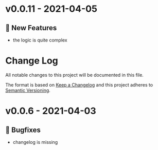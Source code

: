 # v0.0.11 - 2021-04-05
## 🎉 New Features
- the logic is quite complex

# Change Log

All notable changes to this project will be documented in this file.

The format is based on [Keep a Changelog](http://keepachangelog.com/)
and this project adheres to [Semantic Versioning](http://semver.org/).

# v0.0.6 - 2021-04-03
## 🐛 Bugfixes
- changelog is missing